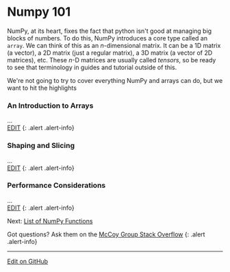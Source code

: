 # Numpy 101

NumPy, at its heart, fixes the fact that python isn't good at managing big blocks of numbers.
To do this, NumPy introduces a core type called an `array`.
We can think of this as an _n_-dimensional matrix.
It can be a 1D matrix (a vector), a 2D matrix (just a regular matrix), a 3D matrix (a vector of 2D matrices), etc.
These _n_-D matrices are usually called _tensors_, so be ready to see that terminology in guides and tutorial outside of this.

We're not going to try to cover everything NumPy and arrays can do, but we want to hit the highlights

### An Introduction to Arrays

...<br/>
[EDIT](https://github.com/McCoyGroup/References/edit/gh-pages/McCoy%20Group%20Code%20Academy/NumPy/NumPy101.md)
{: .alert .alert-info}

### Shaping and Slicing

...<br/>
[EDIT](https://github.com/McCoyGroup/References/edit/gh-pages/McCoy%20Group%20Code%20Academy/NumPy/NumPy101.md)
{: .alert .alert-info}

### Performance Considerations

...<br/>
[EDIT](https://github.com/McCoyGroup/References/edit/gh-pages/McCoy%20Group%20Code%20Academy/NumPy/NumPy101.md)
{: .alert .alert-info}

<span class="text-muted">Next:</span>
 [List of NumPy Functions](NumpyFunctions.md)<br/>

Got questions? Ask them on the [McCoy Group Stack Overflow](https://stackoverflow.com/c/mccoygroup/questions/ask)
{: .alert .alert-info}

---
[Edit on GitHub](https://github.com/McCoyGroup/References/edit/gh-pages/McCoy%20Group%20Code%20Academy/NumPy/NumPy101.md)